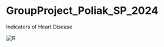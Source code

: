 # GroupProject_Poliak_SP_2024
Indicators of Heart Disease

![R](https://img.shields.io/badge/language-R-blue.svg)
